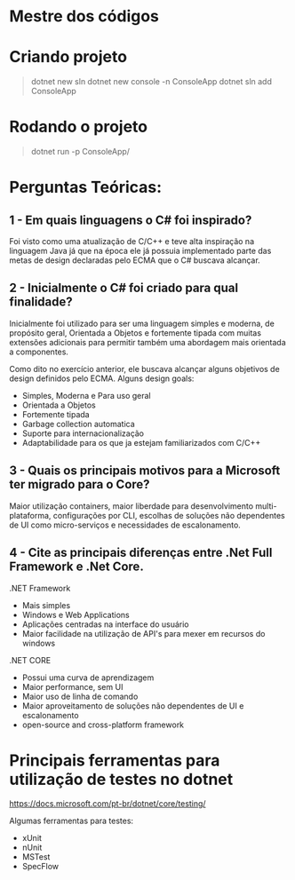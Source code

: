 # Mestre dos códigos

# Criando projeto
> dotnet new sln
> dotnet new console -n ConsoleApp
> dotnet sln add ConsoleApp

# Rodando o projeto
> dotnet run -p ConsoleApp/

# Perguntas Teóricas:
## 1 - Em quais linguagens o C# foi inspirado?
Foi visto como uma atualização de C/C++ e teve alta inspiração na linguagem Java já que na época ele já possuia implementado parte das metas de design declaradas pelo ECMA que o C# buscava alcançar.<br>

## 2 - Inicialmente o C# foi criado para qual finalidade?
Inicialmente foi utilizado para ser uma linguagem simples e moderna, de propósito geral, Orientada a Objetos e fortemente tipada com muitas extensões adicionais para permitir também uma abordagem mais orientada a componentes.

Como dito no exercício anterior, ele buscava alcançar alguns objetivos de design definidos pelo ECMA.
Alguns design goals:
- Simples, Moderna e Para uso geral
- Orientada a Objetos
- Fortemente tipada
- Garbage collection automatica
- Suporte para internacionalização
- Adaptabilidade para os que ja estejam familiarizados com C/C++

## 3 - Quais os principais motivos para a Microsoft ter migrado para o Core?
Maior utilização containers, maior liberdade para desenvolvimento multi-plataforma, configurações por CLI, escolhas de soluções não dependentes de UI como micro-serviços e necessidades de escalonamento.

## 4 - Cite as principais diferenças entre .Net Full Framework e .Net Core.
.NET Framework
- Mais simples
- Windows e Web Applications
- Aplicações centradas na interface do usuário
- Maior facilidade na utilização de API's para mexer em recursos do windows
 
.NET CORE
- Possui uma curva de aprendizagem
- Maior performance, sem UI
- Maior uso de linha de comando
- Maior aproveitamento de soluções não dependentes de UI e escalonamento
- open-source and cross-platform framework 

# Principais ferramentas para utilização de testes no dotnet
https://docs.microsoft.com/pt-br/dotnet/core/testing/

Algumas ferramentas para testes: 

- xUnit
- nUnit
- MSTest
- SpecFlow 
